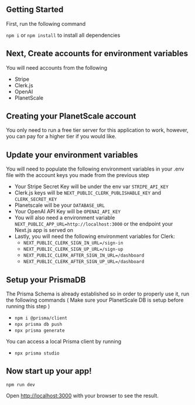 ## Getting Started

First, run the following command

`npm i` or `npm install` to install all dependencies

## Next, Create accounts for environment variables

You will need accounts from the following

- Stripe
- Clerk.js
- OpenAI
- PlanetScale

## Creating your PlanetScale account

You only need to run a free tier server for this application to work, however, you can pay for a higher tier if you would like.

## Update your environment variables

You will need to populate the following environment variables in your .env file with the account keys you made from the previous step

- Your Stripe Secret Key will be under the env var `STRIPE_API_KEY`
- Clerk.js keys will be `NEXT_PUBLIC_CLERK_PUBLISHABLE_KEY` and `CLERK_SECRET_KEY`
- Planetscale will be your `DATABASE_URL`
- Your OpenAI API Key will be `OPENAI_API_KEY`
- You will also need a environment variable `NEXT_PUBLIC_APP_URL=http://localhost:3000` or the endpoint your Next.js app is served on
- Lastly, you will need the following environment variables for Clerk:
  - `NEXT_PUBLIC_CLERK_SIGN_IN_URL=/sign-in`
  - `NEXT_PUBLIC_CLERK_SIGN_UP_URL=/sign-up`
  - `NEXT_PUBLIC_CLERK_AFTER_SIGN_IN_URL=/dashboard`
  - `NEXT_PUBLIC_CLERK_AFTER_SIGN_UP_URL=/dashboard`

## Setup your PrismaDB

The Prisma Schema is already established so in order to properly use it, run the following commands ( Make sure your PlanetScale DB is setup before running this step )
- `npm i @prisma/client`
- `npx prisma db push`
- `npx prisma generate`

You can access a local Prisma client by running
- `npx prisma studio`

## Now start up your app!

`npm run dev`

Open [http://localhost:3000](http://localhost:3000) with your browser to see the result.
